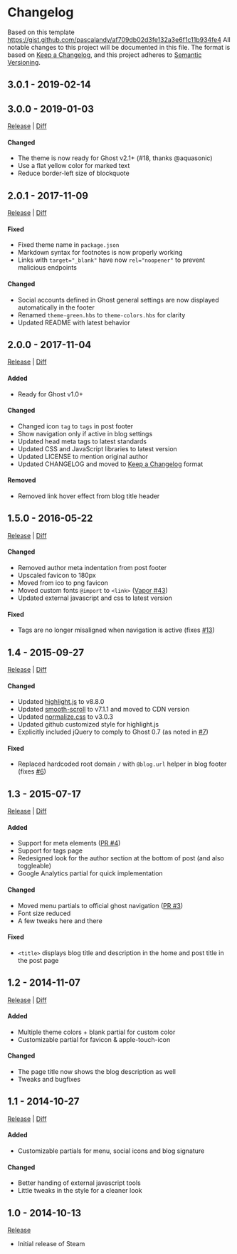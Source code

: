 # Changelog
Based on this template https://gist.github.com/pascalandy/af709db02d3fe132a3e6f1c11b934fe4 All notable changes to this project will be documented in this file. The format is based on [Keep a Changelog](https://keepachangelog.com/en/1.0.0/),
and this project adheres to [Semantic Versioning](https://semver.org/spec/v2.0.0.html).

## 3.0.1 - 2019-02-14

## 3.0.0 - 2019-01-03
[Release](https://github.com/epistrephein/Steam/releases/tag/v3.0.0) |
[Diff](https://github.com/epistrephein/Steam/compare/v2.0.1...3.0.0)

#### Changed
- The theme is now ready for Ghost v2.1+ (#18, thanks @aquasonic)
- Use a flat yellow color for marked text
- Reduce border-left size of blockquote

## 2.0.1 - 2017-11-09
[Release](https://github.com/epistrephein/Steam/releases/tag/v2.0.1) |
[Diff](https://github.com/epistrephein/Steam/compare/v2.0.0...v2.0.1)

#### Fixed
- Fixed theme name in `package.json`
- Markdown syntax for footnotes is now properly working
- Links with `target="_blank"` have now `rel="noopener"` to prevent malicious endpoints

#### Changed
- Social accounts defined in Ghost general settings are now displayed automatically in the footer
- Renamed `theme-green.hbs` to `theme-colors.hbs` for clarity
- Updated README with latest behavior

## 2.0.0 - 2017-11-04
[Release](https://github.com/epistrephein/Steam/releases/tag/v2.0.0) |
[Diff](https://github.com/epistrephein/Steam/compare/v1.5.0...v2.0.0)

#### Added
- Ready for Ghost v1.0+

#### Changed
- Changed icon `tag` to `tags` in post footer
- Show navigation only if active in blog settings
- Updated head meta tags to latest standards
- Updated CSS and JavaScript libraries to latest version
- Updated LICENSE to mention original author
- Updated CHANGELOG and moved to [Keep a Changelog](http://keepachangelog.com/) format

#### Removed
- Removed link hover effect from blog title header


## 1.5.0 - 2016-05-22
[Release](https://github.com/epistrephein/Steam/releases/tag/v1.5.0) |
[Diff](https://github.com/epistrephein/Steam/compare/v1.4...v1.5.0)

#### Changed
- Removed author meta indentation from post footer
- Upscaled favicon to 180px
- Moved from ico to png favicon
- Moved custom fonts `@import` to `<link>` ([Vapor #43](https://github.com/sethlilly/Vapor/pull/43))
- Updated external javascript and css to latest version

#### Fixed
- Tags are no longer misaligned when navigation is active (fixes [#13](https://github.com/epistrephein/Steam/issues/13))


## 1.4 - 2015-09-27
[Release](https://github.com/epistrephein/Steam/releases/tag/v1.4) |
[Diff](https://github.com/epistrephein/Steam/compare/v1.3...v1.4)

#### Changed
- Updated [highlight.js](https://highlightjs.org) to v8.8.0
- Updated [smooth-scroll](https://github.com/cferdinandi/smooth-scroll) to v7.1.1 and moved to CDN version
- Updated [normalize.css](http://necolas.github.io/normalize.css/) to v3.0.3
- Updated github customized style for highlight.js
- Explicitly included jQuery to comply to Ghost 0.7 (as noted in [#7](https://github.com/epistrephein/Steam/issues/7))

#### Fixed
- Replaced hardcoded root domain `/` with `@blog.url` helper in blog footer (fixes [#6](https://github.com/epistrephein/Steam/issues/6))


## 1.3 - 2015-07-17
[Release](https://github.com/epistrephein/Steam/releases/tag/v1.3) |
[Diff](https://github.com/epistrephein/Steam/compare/v1.2...v1.3)

#### Added
- Support for meta elements ([PR #4](https://github.com/epistrephein/Steam/pull/4))
- Support for tags page
- Redesigned look for the author section at the bottom of post (and also toggleable)
- Google Analytics partial for quick implementation

#### Changed
- Moved menu partials to official ghost navigation ([PR #3](https://github.com/epistrephein/Steam/pull/3))
- Font size reduced
- A few tweaks here and there

#### Fixed
- `<title>` displays blog title and description in the home and post title in the post page


## 1.2 - 2014-11-07
[Release](https://github.com/epistrephein/Steam/releases/tag/v1.2) |
[Diff](https://github.com/epistrephein/Steam/compare/v1.1...v1.2)

#### Added
- Multiple theme colors + blank partial for custom color
- Customizable partial for favicon & apple-touch-icon

#### Changed
- The page title now shows the blog description as well
- Tweaks and bugfixes


## 1.1 - 2014-10-27
[Release](https://github.com/epistrephein/Steam/releases/tag/v1.1) |
[Diff](https://github.com/epistrephein/Steam/compare/v1.0...v1.1)

#### Added
- Customizable partials for menu, social icons and blog signature

#### Changed
- Better handing of external javascript tools
- Little tweaks in the style for a cleaner look


## 1.0 - 2014-10-13
[Release](https://github.com/epistrephein/Steam/releases/tag/v1.0)
- Initial release of Steam